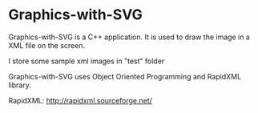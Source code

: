 # Graphics-with-SVG

Graphics-with-SVG is a C++ application. It is used to draw the image in a XML file on the screen.

I store some sample xml images in "test" folder

Graphics-with-SVG uses Object Oriented Programming and RapidXML library.

RapidXML: http://rapidxml.sourceforge.net/
